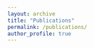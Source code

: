 ```yaml
---
layout: archive
title: "Publications"
permalink: /publications/
author_profile: true
---
```


<script src="https://bibbase.org/show?bib=https://bibbase.org/network/files/yxie9d6ErZbi23Awg&commas=true&jsonp=1&titleLinks=false&theme=default"></script>

